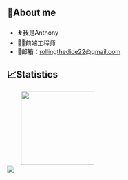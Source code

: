 ## 🥱About me
+ ⛹️我是Anthony
+ 👨‍💻前端工程师
+ 📮邮箱：rollingthedice22@gmail.com

## 📈Statistics
<div align="left">
  <span>  </span>
  <img height="170px" src="https://github-readme-stats.vercel.app/api?username=AnthonyWanng" />
  <!-- 
  <span>  </span>
  <img height="170px" src="https://github-readme-stats.vercel.app/api/top-langs/?username=AnthonyWanng&layout=compact&langs_count=8" />
  <span>  </span>
  -->
</div>
<div align="left"><img src="https://github.com/AnthonyWanng/AnthonyWanng/blob/main/asstes/github-contribution-grid-snake.svg" ></div>
